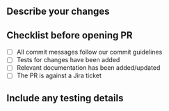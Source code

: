 ## Describe your changes

## Checklist before opening PR
- [ ] All commit messages follow our commit guidelines
- [ ] Tests for changes have been added
- [ ] Relevant documentation has been added/updated
- [ ] The PR is against a Jira ticket

## Include any testing details
